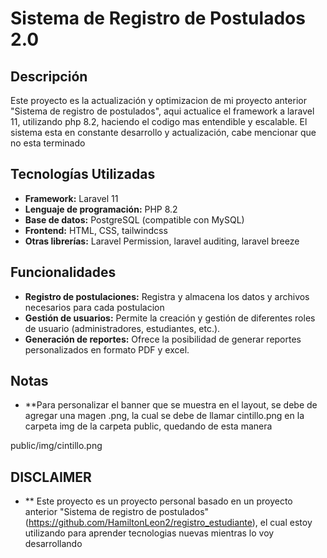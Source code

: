 # Sistema de Registro de Postulados 2.0

## Descripción
Este proyecto es la actualización y optimizacion de mi proyecto anterior "Sistema de registro de postulados", aqui actualice el framework a laravel 11, utilizando php 8.2, haciendo el codigo mas entendible y escalable. El sistema esta en constante desarrollo y actualización, cabe mencionar que no esta terminado

## Tecnologías Utilizadas
* **Framework:** Laravel 11
* **Lenguaje de programación:** PHP 8.2
* **Base de datos:** PostgreSQL (compatible con MySQL)
* **Frontend:** HTML, CSS, tailwindcss
* **Otras librerías:** Laravel Permission, laravel auditing, laravel breeze

## Funcionalidades
* **Registro de postulaciones:** Registra y almacena los datos y archivos necesarios para cada postulacion
* **Gestión de usuarios:** Permite la creación y gestión de diferentes roles de usuario (administradores, estudiantes, etc.).
* **Generación de reportes:** Ofrece la posibilidad de generar reportes personalizados en formato PDF y excel.

## Notas
* **Para personalizar el banner que se muestra en el layout, se debe de agregar una magen .png, la cual se debe de llamar cintillo.png en la carpeta img de la carpeta public, quedando de esta manera

public/img/cintillo.png

## DISCLAIMER
* ** Este proyecto es un proyecto personal basado en un proyecto anterior "Sistema de registro de postulados" (https://github.com/HamiltonLeon2/registro_estudiante), el cual estoy utilizando para aprender tecnologias nuevas mientras lo voy desarrollando

